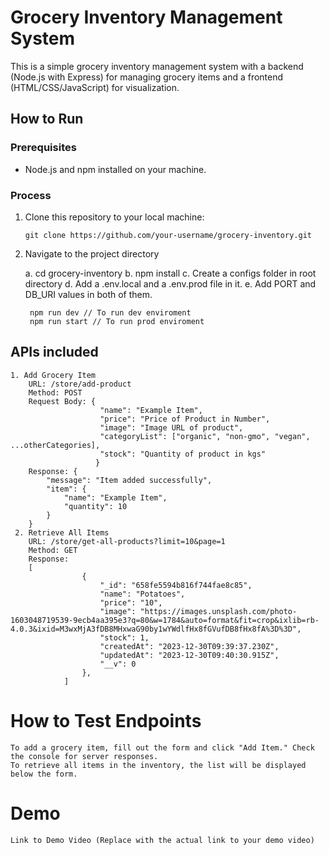 # Grocery Inventory Management System

This is a simple grocery inventory management system with a backend (Node.js with Express) for managing grocery items and a frontend (HTML/CSS/JavaScript) for visualization.

## How to Run

### Prerequisites

- Node.js and npm installed on your machine.

### Process

1. Clone this repository to your local machine:

   ```
   git clone https://github.com/your-username/grocery-inventory.git
   ```

2. Navigate to the project directory
   
    a. cd grocery-inventory
    b. npm install
    c. Create a configs folder in root directory
    d. Add a .env.local and a .env.prod file in it.
    e. Add PORT and DB_URI values in both of them.

        npm run dev // To run dev enviroment
        npm run start // To run prod enviroment
    

## APIs included
    1. Add Grocery Item
        URL: /store/add-product
        Method: POST
        Request Body: {
                        "name": "Example Item",
                        "price": "Price of Product in Number",
                        "image": "Image URL of product",
                        "categoryList": ["organic", "non-gmo", "vegan", ...otherCategories],
                        "stock": "Quantity of product in kgs"
                       }
        Response: {
            "message": "Item added successfully",
            "item": {
                "name": "Example Item",
                "quantity": 10
            }
        }
     2. Retrieve All Items
        URL: /store/get-all-products?limit=10&page=1
        Method: GET
        Response:
        [
                    {
                        "_id": "658fe5594b816f744fae8c85",
                        "name": "Potatoes",
                        "price": "10",
                        "image": "https://images.unsplash.com/photo-1603048719539-9ecb4aa395e3?q=80&w=1784&auto=format&fit=crop&ixlib=rb-4.0.3&ixid=M3wxMjA3fDB8MHxwaG90by1wYWdlfHx8fGVufDB8fHx8fA%3D%3D",
                        "stock": 1,
                        "createdAt": "2023-12-30T09:39:37.230Z",
                        "updatedAt": "2023-12-30T09:40:30.915Z",
                        "__v": 0
                    },
                ]


# How to Test Endpoints
    To add a grocery item, fill out the form and click "Add Item." Check the console for server responses.
    To retrieve all items in the inventory, the list will be displayed below the form.

# Demo
    Link to Demo Video (Replace with the actual link to your demo video)